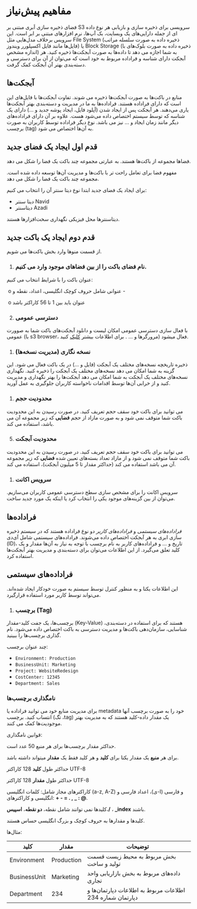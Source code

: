 # مفاهیم پیش‌نیاز

فضای ذخیره سازی اَبری مبتنی بر S3 سرویسی برای ذخیره سازی و بازیابی هر نوع داده ای از جمله دارایی‌های یک وبسایت، بک آپ‌ها، نرم افزار‌های مبتنی بر ابر است. این سرویس برخلاف مدل‌هایی مثل File System (ذخیره داده به صورت سلسله مراتب فایل‌ها مانند فایل اکسپلورر ویندوز) یا Block Storage (ذخیره داده به صورت بلوک‌های با اندازه مشخص) به شما اجازه می دهد تا داده‌ها به صورت آبجکت‌ها ذخیره کنید. هر آبجکت‌ دارای شناسه و فراداده مربوط به خود است که می‌توان از آن برای دسترسی و دسته‌بندی بهتر آن آبجکت‌ کمک گرفت.

## آبجکت‌ها

منابع در باکت‌ها به صورت آبجکت‌ها ذخیره می شوند. تفاوت آبجکت‌ها با فایل‌های این است که دارای فراداده هستند. فراداده‌ها به ما در مدیریت و دسته‌بندی بهتر آبجکت‌ها یاری می‌دهند. هر آبجکت‌ پس از ایجاد شدن (آپلود فایل، ایجاد پوشه جدید و ...) دارای یک شناسه که توسط سیستم اختصاص داده می‌شود هست. علاوه بر آن دارای فراداده‌های دیگر مانند زمان ایجاد و ... نیز می باشد. نوع دیگر فراداده توسط کاربران به صورت برچسب (tag) به آن‌ها اختصاص می شود.

## قدم اول ایجاد یک فضای جدید

فضاها مجموعه از باکت‌ها هستند. به عبارتی مجموعه چند باکت یک فضا را شکل می دهد.

مفهوم فضا برای تعامل راحت تر با باکت‌ها و مدیریت آن‌ها توسعه داده شده است. مجموعه چند باکت یک فضا را شکل می دهد.

برای ایجاد یک فضای جدید ابتدا نوع دیتا سنتر آن را انتخاب می کنیم:

- دیتا سنتر Navid
- دیتاسنتر Azadi

دیتاسنترها محل فیزیکی نگهداری سخت‌افزار‌ها هستند.

## قدم دوم ایجاد یک باکت جدید

از قسمت منو‌ها وارد بخش باکت‌ها می شویم.

1. ### نام فضای باکت را از بین فضا‌های موجود وارد می کنیم.

عنوان باکت را با شرایط انتخاب می کنیم:

​ o عنوانی شامل حروف کوچک انگلیسی، اعداد، نقطه و -

​ o عنوان باید بین 1 تا 56 کاراکتر باشد

2. ### دسترسی عمومی

با فعال سازی دسترسی عمومی امکان لیست و دانلود آبجکت‌های باکت شما به صوورت عمومی (با s3 browser، مرورگرها و ... . برای اطلاعات بیشتر [کلیک](buckets/browser) کنید) فعال میشود.

1. ### نسخه نگاری (مدیریت نسخه‌ها)

ذخیره تاریخچه نسخه‌های مختلف یک آبجکت (فایل و ...) در یک باکت فعال می شود. این گزینه به شما امکان می دهد نسخه‌های مختلف یک آبجکت را ذخیره کنید. نگهداری نسخه‌های مختلف یک آبجکت به شما امکان می دهد آبجکت‌ها را بهتر نگهداری و مدیریت کنید و از خرابی آن‌ها توسط اقدامات ناخواسته کاربران جلوگیری به عمل آورید.

1. ### محدودیت حجم

می توانید برای باکت خود سقف حجم تعریف کنید. در صورت رسیدن به این محدودیت باکت شما متوقف نمی شود و به صورت مازاد از حجم **فضایی** که زیر مجموعه آن می باشد، استفاده می کند.

5. ### محدودیت آبجکت

می توانید برای باکت خود سقف حجم تعریف کنید. در صورت رسیدن به این محدودیت باکت شما متوقف نمی شود و از مازاد تعداد بسته‌های تعیین شده **فضایی** که زیر مجموعه آن می باشد استفاده می کند (حداکثر مقدار تا 5 میلیون آبجکت)، استفاده می کند.

1. ### سرویس اکانت

سرویس اکانت را برای مشخص سازی سطح دسترسی عمومی کاربران می‌سازیم. می‌توان از بین گزینه‌های موجود یکی را انتخاب کرد یا اینکه یک مورد جدید ساخت.

## فراداده‌ها

_فراداده‌های سیستمی_ و _فراداده‌های کاربر_ دو نوع فراداده هستند که در سیستم‌ ذخیره سازی ابری به هر آبجکت اختصاص داده می‌شوند. فراداده‌های سیستمی شامل آی‌دی (ID)، تاریخ و ... و فراداده‌های کاربر به نام برچسب با توجه به نیاز به آن‌ها مقدار و یک کلید تعلق می‌گیرد. از این اطلاعات می‌توان برای دسته‌بندی و مدیریت بهتر آبجکت‌ها استفاده کرد.

## فراداده‌های سیستمی

این اطلاعات یکتا و به منظور کنترل توسط سیستم به صورت خودکار ایجاد شده‌اند. می‌تواند توسط کاربر مورد استفاده قرارگیرد.

1. ### برچسب (Tag)

برچسب‌ها، یک جفت کلید-مقدار (Key-Value) هستند که برای استفاده در دسته‌بندی، شناسایی، سازمان‌دهی باکت‌ها و مدیریت دسترسی به باکت اختصاص داده می‌شود. نام گذاری برچسب‌ها را ببینید.

چند عنوان برچسب:

- `Environment: Production`
- `BusinessUnit: Marketing`
- `Project: WebsiteRedesign`
- `CostCenter: 12345`
- `Department: Sales`

### نامگذاری برچسب‌ها

برای مدیریت منابع خود می توانید فراداده یا metadata خود را به صورت برچسب آنها انتساب کنید. برچسب (تگ ،tag) یک مقدار داده-کلید هستند که به مدیریت بهتر موجودیت‌ها کمک می کنند.

قوانین نامگذاری:

حداکثر مقدار برچسب‌ها برای هر منبع 50 عدد است.

برای هر **منبع** یک مقدار یکتا برای **کلید** و هر کلید فقط یک **مقدار** میتواند داشته باشد.

حداکثر طول **کلید** 128 کاراکتر UTF-8

حداکثر طول **مقدار** 128 کاراکتر UTF-8

کاراکتر‌های مجاز شامل: کلمات انگلیسی (a-z, A-Z) و فارسی (ا-ی)، اعداد فارسی و انگلیسی و کاراکتر‌های: **+ - = . ,** **\_ : @**.

کلید‌ها نمی توانند شامل نقطه، **دو نقطه**، **اسپیس**،**/** ، **\_index** باشند.

کلید‌ها و مقدار‌ها به حروف کوچک و بزرگ انگلیسی حساس هستند.

مثال‌ها:

| **کلید**     | **مقدار**  | **توضیحات**                                               |
| ------------ | ---------- | --------------------------------------------------------- |
| Environment  | Production | بخش مربوط به محیط زیست قسمت تولید و ساخت                  |
| BusinessUnit | Marketing  | داده‌های مربوط به بخش بازاریابی واحد تجاری                |
| Department   | 234        | اطلاعات مربوط به اطلاعات دپارتمان‌ها و دپارتمان شماره 234 |
